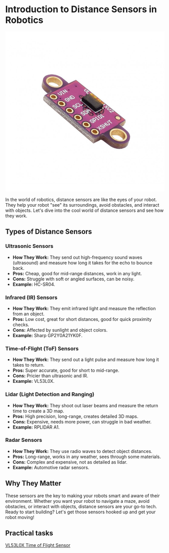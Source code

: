 # Introduction to Distance Sensors in Robotics

![ToF](../../99_Resources/images/vl53l0x.jpeg)

 In the world of robotics, distance sensors are like the eyes of your robot. They help your robot "see" its surroundings, avoid obstacles, and interact with objects. Let's dive into the cool world of distance sensors and see how they work.

## Types of Distance Sensors

### Ultrasonic Sensors
- **How They Work:** They send out high-frequency sound waves (ultrasound) and measure how long it takes for the echo to bounce back.
- **Pros:** Cheap, good for mid-range distances, work in any light.
- **Cons:** Struggle with soft or angled surfaces, can be noisy.
- **Example:** HC-SR04.

### Infrared (IR) Sensors
- **How They Work:** They emit infrared light and measure the reflection from an object.
- **Pros:** Low cost, great for short distances, good for quick proximity checks.
- **Cons:** Affected by sunlight and object colors.
- **Example:** Sharp GP2Y0A21YK0F.

### Time-of-Flight (ToF) Sensors
- **How They Work:** They send out a light pulse and measure how long it takes to return.
- **Pros:** Super accurate, good for short to mid-range.
- **Cons:** Pricier than ultrasonic and IR.
- **Example:** VL53L0X.

### Lidar (Light Detection and Ranging)
- **How They Work:** They shoot out laser beams and measure the return time to create a 3D map.
- **Pros:** High precision, long-range, creates detailed 3D maps.
- **Cons:** Expensive, needs more power, can struggle in bad weather.
- **Example:** RPLIDAR A1.

### Radar Sensors
- **How They Work:** They use radio waves to detect object distances.
- **Pros:** Long-range, works in any weather, sees through some materials.
- **Cons:** Complex and expensive, not as detailed as lidar.
- **Example:** Automotive radar sensors.

## Why They Matter
These sensors are the key to making your robots smart and aware of their environment. Whether you want your robot to navigate a maze, avoid obstacles, or interact with objects, distance sensors are your go-to tech. Ready to start building? Let's get those sensors hooked up and get your robot moving!


## Practical tasks
[VL53L0X Time of Flight Sensor](VL53L0X_ToF/)
